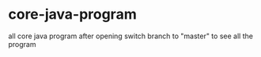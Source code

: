 # core-java-program
all core java program 
after opening 
switch branch to "master" to see all the program

